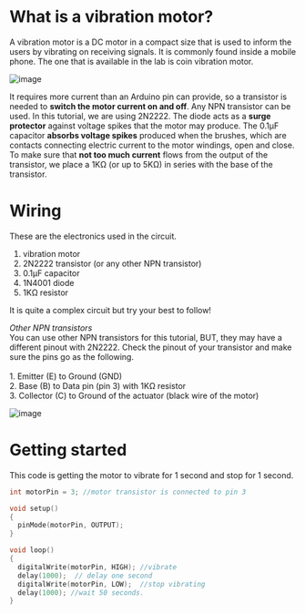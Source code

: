 # What is a vibration motor?
A vibration motor is a DC motor in a compact size that is used to inform the users by vibrating on receiving signals. It is commonly found inside a mobile phone. The one that is available in the lab is coin vibration motor. 

![image](https://github.com/creativetechnologylab/physicalComputingTutorials/assets/64136454/9ae8effc-7892-4dcc-93a9-dced73973ed4)

It requires more current than an Arduino pin can provide, so a transistor is needed to **switch the motor current on and off**. Any NPN transistor can be used. In this tutorial, we are using 2N2222.  The diode acts as a **surge protector** against voltage spikes that the motor may produce. The 0.1µF capacitor **absorbs voltage spikes** produced when the brushes, which are contacts connecting electric current to the motor windings, open and close. To make sure that **not too much current** flows from the output of the transistor, we place a 1KΩ (or up to 5KΩ) in series with the base of the transistor.

# Wiring
These are the electronics used in the circuit.
1. vibration motor
1. 2N2222 transistor (or any other NPN transistor)
1. 0.1µF capacitor
1. 1N4001 diode
1. 1KΩ resistor

It is quite a complex circuit but try your best to follow!

<p class="callout info"><em>Other NPN transistors</em><br />You can use other NPN transistors for this tutorial, BUT, they may have a different pinout with 2N2222. Check the pinout of your transistor and make sure the pins go as the following.
<br />
<br />1. Emitter (E) to Ground (GND)
<br />2. Base (B) to Data pin (pin 3) with 1KΩ resistor
<br />3. Collector (C) to Ground of the actuator (black wire of the motor) 
</p>

![image](https://github.com/creativetechnologylab/physicalComputingTutorials/assets/64136454/8a53ce91-29e1-48f8-9842-1494073fdb88)

# Getting started
This code is getting the motor to vibrate for 1 second and stop for 1 second.

````c++
int motorPin = 3; //motor transistor is connected to pin 3

void setup()
{
  pinMode(motorPin, OUTPUT);
}

void loop()
{
  digitalWrite(motorPin, HIGH); //vibrate
  delay(1000);  // delay one second
  digitalWrite(motorPin, LOW);  //stop vibrating
  delay(1000); //wait 50 seconds.
}
````
